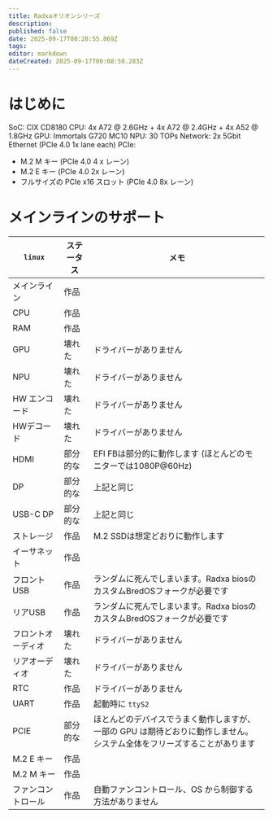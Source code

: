 ```yaml
---
title: Radxaオリオンシリーズ
description:
published: false
date: 2025-09-17T00:28:55.869Z
tags:
editor: markdown
dateCreated: 2025-09-17T00:08:50.283Z
---
```


# はじめに

SoC: CIX CD8180
CPU: 4x A72 @ 2.6GHz + 4x A72 @ 2.4GHz + 4x A52 @ 1.8GHz
GPU: Immortals G720 MC10
NPU: 30 TOPs
Network: 2x 5Gbit Ethernet (PCIe 4.0 1x lane each)
PCIe:

- M.2 M キー (PCIe 4.0 4 x レーン)
- M.2 E キー (PCIe 4.0 2x レーン)
- フルサイズの PCIe x16 スロット (PCIe 4.0 8x レーン)

# メインラインのサポート

| `linux`                  | ステータス | メモ                                                                       |
| ------------------------ | ----- | ------------------------------------------------------------------------ |
| メインライン                   | 作品    |                                                                          |
| CPU                      | 作品    |                                                                          |
| RAM                      | 作品    |                                                                          |
| GPU                      | 壊れた   | ドライバーがありません                                                              |
| NPU                      | 壊れた   | ドライバーがありません                                                              |
| HW エンコード                 | 壊れた   | ドライバーがありません                                                              |
| HWデコード                   | 壊れた   | ドライバーがありません                                                              |
| HDMI                     | 部分的な  | EFI FBは部分的に動作します (ほとんどのモニターでは1080P@60Hz) |
| DP                       | 部分的な  | 上記と同じ                                                                    |
| USB-C DP                 | 部分的な  | 上記と同じ                                                                    |
| ストレージ                    | 作品    | M.2 SSDは想定どおりに動作します                                      |
| イーサネット                   | 作品    |                                                                          |
| フロント USB                 | 作品    | ランダムに死んでしまいます。Radxa biosのカスタムBredOSフォークが必要です                             |
| リアUSB                    | 作品    | ランダムに死んでしまいます。Radxa biosのカスタムBredOSフォークが必要です                             |
| フロントオーディオ                | 壊れた   | ドライバーがありません                                                              |
| リアオーディオ                  | 壊れた   | ドライバーがありません                                                              |
| RTC                      | 作品    | ドライバーがありません                                                              |
| UART                     | 作品    | 起動時に `ttyS2`                                                             |
| PCIE                     | 部分的な  | ほとんどのデバイスでうまく動作しますが、一部の GPU は期待どおりに動作しません。 <br> システム全体をフリーズすることがあります     |
| M.2 E キー | 作品    |                                                                          |
| M.2 M キー | 作品    |                                                                          |
| ファンコントロール                | 作品    | 自動ファンコントロール、OS から制御する方法がありません                                            |